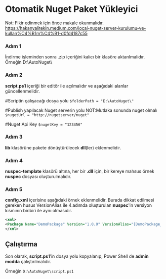 

# Otomatik Nuget Paket Yükleyici

Not: Fikir edinmek için önce makale okunmalıdır.
https://hakanyalitekin.medium.com/local-nuget-server-kurulumu-ve-kullan%C4%B1m%C4%B1-d0fd4187c55

### Adım 1
İndirme işleminden sonra .zip içeriğini kalıcı bir klasöre aktarılmalıdır. Örneğin D:\AutoNuget\

### Adım 2 

**script.ps1**  içeriği bir editör ile açılmalıdır ve aşağıdaki alanlar güncellenmelidir.

#Scriptin çalışacağı dosya yolu
`$folderPath = "E:\AutoNuget\"` 

#Publish yapılacak Nuget serverin yolu NOT:Mutlaka sonunda nuget olmalı
  `$nugetUrl = "http://nugetserver/nuget" `

#Nuget Api Key
  `$nugetKey = "123456" `

### Adım 3
**lib** klasörüne pakete dönüştürülecek **dll**(ler) eklenmelidir.


### Adım 4
**nuspec-template** klasörü altına, her bir **.dll** için, bir kereye mahsus örnek **nuspec** dosyası oluşturulmalıdır.



### Adım 5
**config.xml** içerisine aşağıdaki örnek eklenmelidir. Burada dikkat edilmesi gereken husus VersionAlias ile 4.adımda oluşturulan **nuspec**'in versiyon kısmının biribiri ile aynı olmasıdır.

``` xml
<xml>
<Package Name="DemoPackage" Version="1.0.0" VersionAlias="{DemoPackage_Version}" />
</xml>
```

## Çalıştırma
Son olarak,  **script.ps1**'in dosya yolu kopyalanıp, Power Shell de **admin modda**  çalıştırılmalıdır.

Örneğin `D:\AutoNuget\script.ps1`
